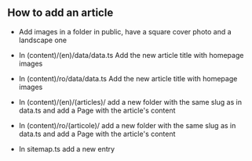 ## How to add an article
- Add images in a folder in public, have a square cover photo and a landscape one

- In (content)/(en)/data/data.ts Add the new article title with homepage images
- In (content)/ro/data/data.ts Add the new article title with homepage images

- In (content)/(en)/(articles)/ add a new folder with the same slug as in data.ts and add a Page with the article's content
- In (content)/ro/(articole)/ add a new folder with the same slug as in data.ts and add a Page with the article's content

- In sitemap.ts add a new entry